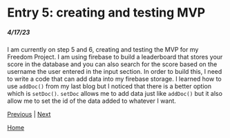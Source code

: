 # Entry 5: creating and testing MVP
##### 4/17/23

I am currently on step 5 and 6, creating and testing the MVP for my Freedom Project. I am using firebase to build a leaderboard that stores your score in the database and you can also search for the score based on the username the user entered in the input section. In order to build this, I need to write a code that can add data into my firebase storage. I learned how to use `addDoc()` from my last blog but I noticed that there is a better option which is `setDoc()`. `setDoc` allows me to add data just like `addDoc()` but it also allow me to set the id of the data added to whatever I want.

[Previous](entry04.md) | [Next](entry06.md)

[Home](../README.md)
